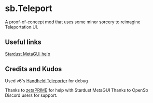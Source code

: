 # sb.Teleport

A proof-of-concept mod that uses some minor sorcery to reimagine Teleportation UI.

## Useful links

[Stardust MetaGUI help](https://github.com/zetaPRIME/sb.StardustSuite/tree/master/StardustLib/sys/metagui)

## Credits and Kudos

Used v6's [Handheld Teleporter](https://steamcommunity.com/workshop/filedetails/?id=751199367) for debug

Thanks to [zetaPRIME](https://github.com/zetaPRIME) for help with Stardust MetaGUI
Thanks to OpenSb Discord users for support.